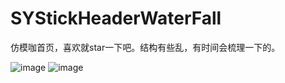 # SYStickHeaderWaterFall
仿模咖首页，喜欢就star一下吧。结构有些乱，有时间会梳理一下的。

![image](https://github.com/zhangsuya/SYStickHeaderWaterFall/blob/master/SYStickHeaderWaterFall/SYStickHeaderWaterFall/1.gif)
![image](https://github.com/zhangsuya/SYStickHeaderWaterFall/blob/master/SYStickHeaderWaterFall/SYStickHeaderWaterFall/3.gif)

